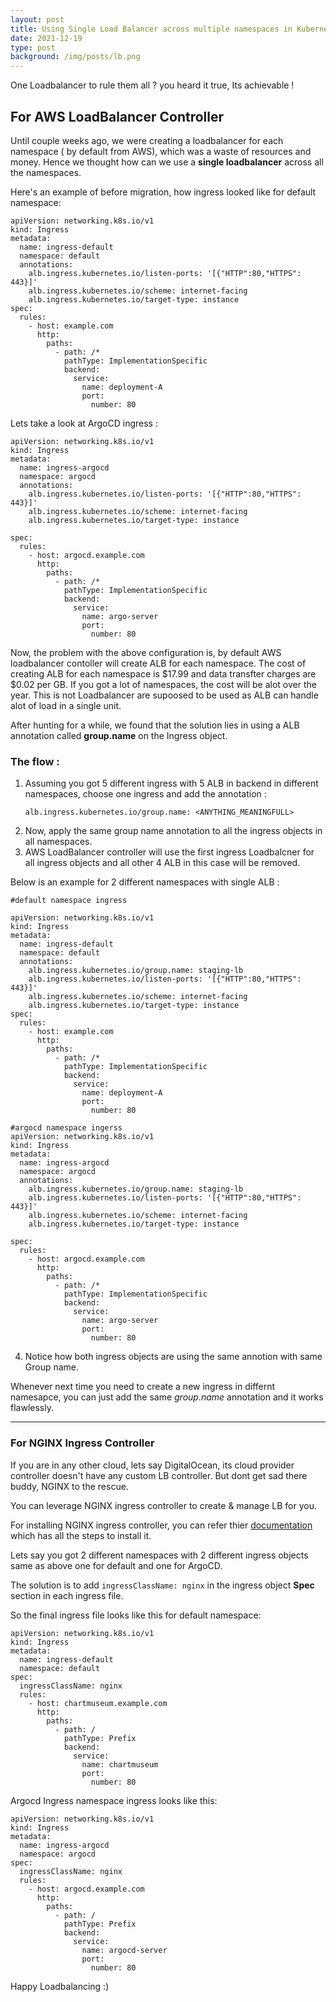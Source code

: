 ```yaml
---
layout: post
title: Using Single Load Balancer across multiple namespaces in Kubernetes 
date: 2021-12-19
type: post
background: /img/posts/lb.png
---
```

One Loadbalancer to rule them all ? you heard it true, Its achievable !

## For AWS LoadBalancer Controller
Until couple weeks ago, we were creating a loadbalancer for each namespace ( by default from AWS), which was a waste of resources and money.
Hence we thought how can we use a <b>single loadbalancer</b> across all the namespaces.

Here's an example of before migration, how ingress looked like for default namespace:

```
apiVersion: networking.k8s.io/v1
kind: Ingress
metadata:
  name: ingress-default
  namespace: default
  annotations:
    alb.ingress.kubernetes.io/listen-ports: '[{"HTTP":80,"HTTPS": 443}]'
    alb.ingress.kubernetes.io/scheme: internet-facing
    alb.ingress.kubernetes.io/target-type: instance
spec:
  rules:
    - host: example.com
      http:
        paths:
          - path: /*
            pathType: ImplementationSpecific
            backend:
              service:
                name: deployment-A
                port:
                  number: 80
```


Lets take a look at ArgoCD  ingress :

```
apiVersion: networking.k8s.io/v1
kind: Ingress
metadata:
  name: ingress-argocd
  namespace: argocd
  annotations:
    alb.ingress.kubernetes.io/listen-ports: '[{"HTTP":80,"HTTPS": 443}]'
    alb.ingress.kubernetes.io/scheme: internet-facing
    alb.ingress.kubernetes.io/target-type: instance

spec:
  rules:
    - host: argocd.example.com
      http:
        paths:
          - path: /*
            pathType: ImplementationSpecific
            backend:
              service:
                name: argo-server
                port:
                  number: 80
```

Now, the problem with the above configuration is, by default AWS loadbalancer contoller will create ALB for each namespace.
The cost of creating ALB for each namespace is $17.99 and data transfter charges are $0.02 per GB. If you got a lot of namespaces, the cost will be alot over the year. This is not Loadbalancer are supoosed to be used as ALB can handle alot of load in a single unit.

After hunting for a while, we found that the solution lies in using a ALB annotation called <b> group.name</b> on the Ingress object.

### The flow :

1. Assuming you got 5 different ingress with 5 ALB in backend in different namespaces, choose one ingress and add the annotation :
    ```
    alb.ingress.kubernetes.io/group.name: <ANYTHING_MEANINGFULL>
    ```
2. Now, apply the same group name annotation to all the ingress objects in all namespaces.
3. AWS LoadBalancer controller will use the first ingress Loadbalcner for all ingress objects and all other 4 ALB in this case  will be removed.

Below is an example for 2 different namespaces with single ALB : 

```
#default namespace ingress

apiVersion: networking.k8s.io/v1
kind: Ingress
metadata:
  name: ingress-default
  namespace: default
  annotations:
    alb.ingress.kubernetes.io/group.name: staging-lb
    alb.ingress.kubernetes.io/listen-ports: '[{"HTTP":80,"HTTPS": 443}]'
    alb.ingress.kubernetes.io/scheme: internet-facing
    alb.ingress.kubernetes.io/target-type: instance
spec:
  rules:
    - host: example.com
      http:
        paths:
          - path: /*
            pathType: ImplementationSpecific
            backend:
              service:
                name: deployment-A
                port:
                  number: 80
```

```
#argocd namespace ingerss
apiVersion: networking.k8s.io/v1
kind: Ingress
metadata:
  name: ingress-argocd
  namespace: argocd
  annotations:
    alb.ingress.kubernetes.io/group.name: staging-lb
    alb.ingress.kubernetes.io/listen-ports: '[{"HTTP":80,"HTTPS": 443}]'
    alb.ingress.kubernetes.io/scheme: internet-facing
    alb.ingress.kubernetes.io/target-type: instance

spec:
  rules:
    - host: argocd.example.com
      http:
        paths:
          - path: /*
            pathType: ImplementationSpecific
            backend:
              service:
                name: argo-server
                port:
                  number: 80
```                 

4. Notice how both ingress objects are using the same annotion with same Group name.

Whenever next time you need to create a new ingress in differnt namesapce, you can just add the same <i>group.name</i> annotation and it works flawlessly.

---
### For NGINX Ingress Controller 
If you are in any other cloud, lets say DigitalOcean, its cloud provider controller doesn't have any custom LB controller. But dont get sad there buddy, NGINX to the rescue.

You can leverage NGINX ingress controller to create & manage LB for you.

For installing NGINX ingress controller, you can refer thier [documentation](https://kubernetes.github.io/ingress-nginx/deploy/) which has all the steps to install it.

Lets say you got 2 different namespaces with 2 different ingress objects same as above one for default and one for ArgoCD.

The solution is to add ```ingressClassName: nginx``` in the ingress object <b>Spec</b> section in each ingress file.

So the final ingress file looks like this for default namespace:

```
apiVersion: networking.k8s.io/v1
kind: Ingress
metadata:
  name: ingress-default
  namespace: default
spec:
  ingressClassName: nginx
  rules:
    - host: chartmuseum.example.com
      http:
        paths:
          - path: /
            pathType: Prefix
            backend:
              service:
                name: chartmuseum
                port:
                  number: 80

```
Argocd Ingress namespace ingress looks like this:

```
apiVersion: networking.k8s.io/v1
kind: Ingress
metadata:
  name: ingress-argocd
  namespace: argocd
spec:
  ingressClassName: nginx
  rules:
    - host: argocd.example.com
      http:
        paths:
          - path: /
            pathType: Prefix
            backend:
              service:
                name: argocd-server
                port:
                  number: 80

```
Happy Loadbalancing :)